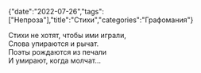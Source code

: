 {"date":"2022-07-26","tags":["Непроза"],"title":"Стихи","categories":"Графомания"}

Стихи не хотят, чтобы ими играли,  
Слова упираются и рычат.  
Поэты рождаются из печали  
И умирают, когда молчат...
